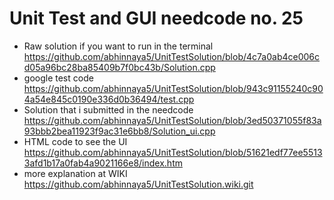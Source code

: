 # Unit Test and GUI needcode no. 25

* Raw solution if you want to run in the terminal
  https://github.com/abhinnaya5/UnitTestSolution/blob/4c7a0ab4ce006cd05a96bc28ba85409b7f0bc43b/Solution.cpp
* google test code
  https://github.com/abhinnaya5/UnitTestSolution/blob/943c91155240c904a54e845c0190e336d0b36494/test.cpp
* Solution that i submitted in the needcode
  https://github.com/abhinnaya5/UnitTestSolution/blob/3ed50371055f83a93bbb2bea11923f9ac31e6bb8/Solution_ui.cpp
* HTML code to see the UI
  https://github.com/abhinnaya5/UnitTestSolution/blob/51621edf77ee55133afd1b17a0fab4a9021166e8/index.htm
* more explanation at WIKI
  https://github.com/abhinnaya5/UnitTestSolution.wiki.git
